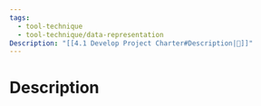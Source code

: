 ```yaml
---
tags:
  - tool-technique
  - tool-technique/data-representation
Description: "[[4.1 Develop Project Charter#Description|📝]]"
---
```

# Description
